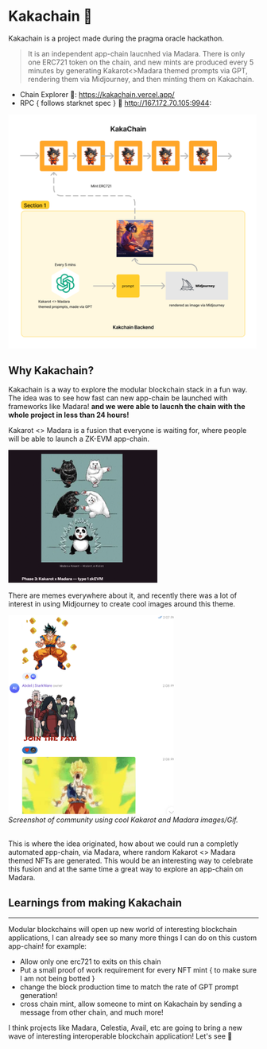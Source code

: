 # Kakachain 🥷

Kakachain is a project made during the pragma oracle hackathon.

> It is an independent app-chain laucnhed via Madara. There is only one ERC721 token on the chain, and new mints are produced every 5 minutes by generating Kakarot<>Madara themed prompts via GPT, rendering them via Midjourney, and then minting them on Kakachain.

- Chain Explorer 🔎: https://kakachain.vercel.app/
- RPC { follows starknet spec } 📡 http://167.172.70.105:9944:

<img src="./assets/process.png" width="500px" />

## Why Kakachain?

Kakachain is a way to explore the modular blockchain stack in a fun way. The idea was to see how fast can new app-chain be launched with frameworks like Madara! **and we were able to laucnh the chain with the whole project in less than 24 hours!**

Kakarot <> Madara is a fusion that everyone is waiting for, where people will be able to launch a ZK-EVM app-chain.

<img src="./assets/kakarot%3C%3EMadara.png" width="300px" > 


There are memes everywhere about it, and recently there was a lot of interest in using Midjourney to create cool images around this theme.

<img src="./assets/meme_screenshot.png" height="400px"/>
<br/>
<i>Screenshot of community using cool Kakarot and Madara images/Gif.</i>
<br/>
<br/>

This is where the idea originated, how about we could run a completly automated app-chain, via Madara, where random Kakarot <> Madara themed NFTs are generated. This would be an interesting way to celebrate this fusion and at the same time a great way to explore an app-chain on Madara.

## Learnings from making Kakachain
-----

Modular blockchains will open up new world of interesting blockchain applications, I can already see so many more things I can do on this custom app-chain! for example:
- Allow only one erc721 to exits on this chain
- Put a small proof of work requirement for every NFT mint { to make sure I am not being botted }
- change the block production time to match the rate of GPT prompt generation!
- cross chain mint, allow someone to mint on Kakachain by sending a message from other chain, and much more!

I think projects like Madara, Celestia, Avail, etc are going to bring a new wave of interesting interoperable blockchain application! Let's see 🤞